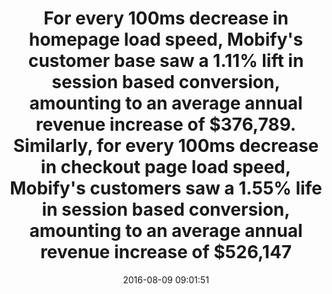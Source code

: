 ---
layout: post
title:  "For every 100ms decrease in homepage load speed, Mobify's customer base saw a 1.11% lift in session based conversion, amounting to an average annual revenue increase of $376,789. Similarly, for every 100ms decrease in checkout page load speed, Mobify's customers saw a 1.55% life in session based conversion, amounting to an average annual revenue increase of $526,147"
storySource: "https://blog.optimizely.com/2016/07/13/how-does-page-load-time-impact-engagement/"
date:   2016-08-09 09:01:51
tags:
 - conversion
 - revenue
 - engagement
 - "2016"
---